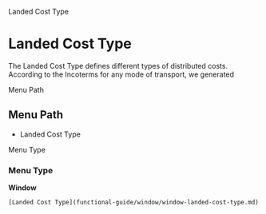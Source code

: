 
Landed Cost Type
# Landed Cost Type


The Landed Cost Type defines different types of distributed costs.
              According to the Incoterms for any mode of transport, we generated

Menu Path
## Menu Path



- Landed Cost Type

Menu Type
### Menu Type

**Window**


```
[Landed Cost Type](functional-guide/window/window-landed-cost-type.md)
```